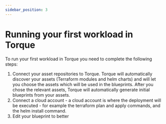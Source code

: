 ```yaml
---
sidebar_position: 3
---
```


# Running your first workload in Torque

To run your first workload in Torque you need to complete the following steps:

1. Connect your asset repositories to Torque. Torque will automatically discover your assets (Terraform modules and helm charts) and will let you choose the assets which will be used in the blueprints. After you chose the relevant assets, Torque will automatically generate initial blueprints from your assets.
2. Connect a cloud account - a cloud account is where the deployment will be executed - for example the terraform plan and apply commands, and the helm install command. 
3. Edit your blueprint to better 
